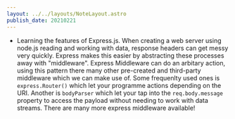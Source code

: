 ```yaml
---
layout: ../../layouts/NoteLayout.astro
publish_date: 20210221
---
```


- Learning the features of Express.js. When creating a web server using node.js reading and working with data, response headers can get messy very quickly. Express makes this easier by abstracting these processes away with "middleware". Express Middleware can do an arbitary action, using this pattern there many other pre-created and third-party middleware which we can make use of. Some frequenlty used ones is `express.Router()` which let your programme actions depending on the URI. Another is `bodyParser` which let your tap into the `req.body.message` property to access the payload without needing to work with data streams. There are many more express middleware available!
